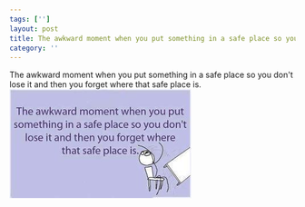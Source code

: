 ```yaml
---
tags: ['']
layout: post
title: The awkward moment when you put something in a safe place so you don't lose it and then you forget where that safe place is.
category: ''
---
```

The awkward moment when you put something in a safe place so you don't lose it and then you forget where that safe place is.
![The awkward moment when you put something in a safe place so you don't lose it and then you forget where that safe place is.](/uploads/2012-10-1-the-awkward-moment-when-you-put-something-in-a-safe-place-so-you-dont-lose-it-and-then-you-forget-where-that-safe-place-is.jpg)
